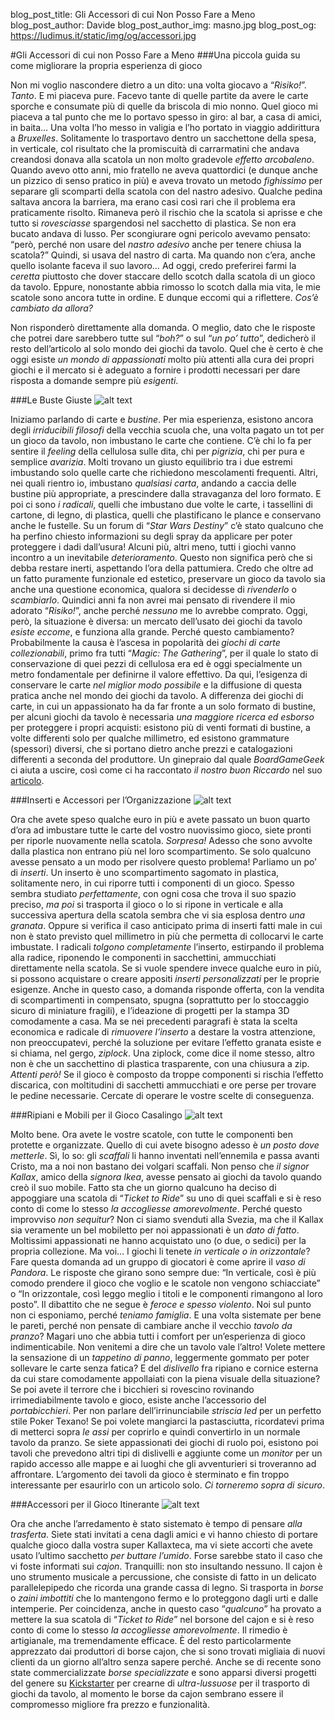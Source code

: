 blog_post_title: Gli Accessori di cui Non Posso Fare a Meno
blog_post_author: Davide
blog_post_author_img: masno.jpg
blog_post_og: https://ludimus.it/static/img/og/accessori.jpg

#Gli Accessori di cui non Posso Fare a Meno
###Una piccola guida su come migliorare la propria esperienza di gioco

Non mi voglio nascondere dietro a un dito: una volta giocavo a “_Risiko!_”. 
*Tanto*. E mi piaceva pure. 
Facevo tante di quelle partite da avere le carte sporche e consumate più di quelle da briscola di mio nonno. 
Quel gioco mi piaceva a tal punto che me lo portavo spesso in giro: al bar, a casa di amici, in baita… Una volta l’ho messo in valigia e l’ho portato in viaggio addirittura a *Bruxelles*. Solitamente lo trasportavo dentro un sacchettone della spesa, in verticale, col risultato che la promiscuità di carrarmatini che andava creandosi donava alla scatola un non molto gradevole *effetto arcobaleno*. 
Quando avevo otto anni, mio fratello ne aveva quattordici (e dunque anche un pizzico di senso pratico in più) e aveva trovato un metodo *fighissimo* per separare gli scomparti della scatola con del nastro adesivo. Qualche pedina saltava ancora la barriera, ma erano casi così rari che il problema era praticamente risolto. Rimaneva però il rischio che la scatola si aprisse e che tutto si *rovesciasse* spargendosi nel sacchetto di plastica. Se non era bucato andava di lusso. 
Per scongiurare ogni pericolo avevamo pensato: “però, perché non usare del *nastro adesivo* anche per tenere chiusa la scatola?” Quindi, si usava del nastro di carta. Ma quando non c’era, anche quello isolante faceva il suo lavoro… 
Ad oggi, credo preferirei farmi la *ceretta* piuttosto che dover staccare dello scotch dalla scatola di un gioco da tavolo. Eppure, nonostante abbia rimosso lo scotch dalla mia vita, le mie scatole sono ancora tutte in ordine.
E dunque eccomi qui a riflettere. *Cos’è cambiato da allora?*

Non risponderò direttamente alla domanda. O meglio, dato che le risposte che potrei dare sarebbero  tutte sul  “*boh?*” o sul “*un po’ tutto*”, dedicherò il resto dell’articolo al solo mondo dei giochi da tavolo. 
Quel che è certo è che oggi esiste *un mondo di appassionati* molto più attenti alla cura dei propri giochi e il mercato si è adeguato a fornire i prodotti necessari per dare risposta a domande sempre più *esigenti*.

###Le Buste Giuste
![alt text](../static/img/blog/accessori/bustine.png "Bustine!")

Iniziamo parlando di carte e *bustine*. 
Per mia esperienza, esistono ancora degli *irriducibili filosofi* della vecchia scuola che, una volta pagato un tot per un gioco da tavolo, non imbustano le carte che contiene. C’è chi lo fa per sentire il *feeling* della cellulosa sulle dita, chi per *pigrizia*, chi per pura e semplice *avarizia*. 
Molti trovano un giusto equilibrio tra i due estremi imbustando solo quelle carte che richiedono mescolamenti frequenti. 
Altri, nei quali rientro io, imbustano *qualsiasi carta*, andando a caccia delle bustine più appropriate, a prescindere dalla stravaganza del loro formato. 
E poi ci sono *i radicali*, quelli che imbustano due volte le carte, i tassellini di cartone, di legno, di plastica, quelli che plastificano le plance e conservano anche le fustelle. Su un forum di “_Star Wars Destiny_” c’è stato qualcuno che ha perfino chiesto informazioni su degli spray da applicare per poter proteggere i dadi dall’usura! 
Alcuni più, altri meno, tutti i giochi vanno incontro a un inevitabile *deterioramento*. Questo non significa però che si debba restare inerti, aspettando l’ora della pattumiera. Credo che oltre ad un fatto puramente funzionale ed estetico, preservare un gioco da tavolo sia anche una questione economica, qualora si decidesse di *rivenderlo* o *scambiarlo*. 
Quindici anni fa non avrei mai pensato di rivendere il mio adorato “_Risiko!_”, anche perché *nessuno* me lo avrebbe comprato. Oggi, però, la situazione è diversa: un mercato dell’usato dei giochi da tavolo *esiste eccome*, e funziona alla grande. 
Perché questo cambiamento? Probabilmente la causa è l’ascesa in popolarità dei *giochi di carte collezionabili*, primo fra tutti “_Magic: The Gathering_”, per il quale lo stato di conservazione di quei pezzi di cellulosa era ed è oggi specialmente un metro fondamentale per definirne il valore effettivo. Da qui, l’esigenza di conservare le carte *nel miglior modo possibile* e la diffusione di questa pratica anche nel mondo dei giochi da tavolo. 
A differenza dei giochi di carte, in cui un appassionato ha da far fronte a un solo formato di bustine, per alcuni giochi da tavolo è necessaria *una maggiore ricerca ed esborso* per proteggere i propri acquisti: esistono più di venti formati di bustine, a volte differenti solo per qualche millimetro, ed esistono grammature (spessori) diversi, che si portano dietro anche prezzi e catalogazioni differenti a seconda del produttore. 
Un ginepraio dal quale _BoardGameGeek_ ci aiuta a uscire, così come ci ha raccontato *il nostro buon Riccardo* nel suo [articolo](https://ludimus.it/blog/2018-06-09-mini-guida-a-boardgamegeek.html).


###Inserti e Accessori per l’Organizzazione
![alt text](../static/img/blog/accessori/inserti.png "Inserti")

Ora che avete speso qualche euro in più e avete passato un buon quarto d’ora ad imbustare tutte le carte del vostro nuovissimo gioco, siete pronti per riporle nuovamente nella scatola. *Sorpresa!* Adesso che sono avvolte dalla plastica non entrano più nel loro scompartimento. Se solo qualcuno avesse pensato a un modo per risolvere questo problema! 
Parliamo un po’ di *inserti*. Un inserto è uno scompartimento sagomato in plastica, solitamente nero, in cui riporre tutti i componenti di un gioco. Spesso sembra studiato *perfettamente*, con ogni cosa che trova il suo spazio preciso, *ma poi* si trasporta il gioco o lo si ripone in verticale e alla successiva apertura della scatola sembra che vi sia esplosa dentro *una granata*. Oppure si verifica il caso anticipato prima di inserti fatti male in cui non è stato previsto quel millimetro in più che permetta di collocarvi le carte imbustate. 
I radicali *tolgono completamente* l’inserto, estirpando il problema alla radice, riponendo le componenti in sacchettini, ammucchiati direttamente nella scatola. 
Se si vuole spendere invece qualche euro in più, si possono acquistare o creare appositi *inserti personalizzati* per le proprie esigenze. Anche in questo caso, a domanda risponde offerta, con la vendita di scompartimenti in compensato, spugna (soprattutto per lo stoccaggio sicuro di miniature fragili), e l’ideazione di progetti per la stampa 3D comodamente a casa.
Ma se nei precedenti paragrafi è stata la scelta economica e radicale di *rimuovere l’inserto* a destare la vostra attenzione, non preoccupatevi, perché la soluzione per evitare l’effetto granata esiste e si chiama, nel gergo, *ziplock*. 
Una ziplock, come dice il nome stesso, altro non è che un sacchettino di plastica trasparente, con una chiusura a zip. *Attenti però!* Se il gioco è composto da troppe componenti si rischia l’effetto discarica, con moltitudini di sacchetti ammucchiati e ore perse per trovare le pedine necessarie. Cercate di operare le vostre scelte di conseguenza.

###Ripiani e Mobili per il Gioco Casalingo
![alt text](../static/img/blog/accessori/mobili.png "Ripiani")

Molto bene. Ora avete le vostre scatole, con tutte le componenti ben protette e organizzate. Quello di cui avete bisogno adesso è *un posto dove metterle*. 
Sì, lo so: gli *scaffali* li hanno inventati nell’ennemila e passa avanti Cristo, ma a noi non bastano dei volgari scaffali. 
Non penso che *il signor Kallax*, amico della *signora Ikea*, avesse pensato ai giochi da tavolo quando creò  il suo mobile. Fatto sta che un giorno qualcuno ha deciso di appoggiare una scatola di “_Ticket to Ride_” su uno di quei scaffali e si è reso conto di come lo stesso *la accogliesse amorevolmente*. 
Perché questo improvviso _non sequitur_? Non ci siamo svenduti alla Svezia, ma che il Kallax sia veramente un bel mobiletto per noi appassionati è un *dato di fatto*. Moltissimi appassionati ne hanno acquistato uno (o due, o sedici) per la propria collezione.
Ma voi… I giochi li tenete *in verticale o in orizzontale*? 
Fare questa domanda ad un gruppo di giocatori è come aprire il *vaso di Pandora*. Le risposte che girano sono sempre due: “In verticale, così è più comodo prendere il gioco che voglio e le scatole non vengono schiacciate” o “In orizzontale, così leggo meglio i titoli e le componenti rimangono al loro posto”. Il dibattito che ne segue è *feroce e spesso violento*.
Noi sul punto non ci esponiamo, perché *teniamo famiglia*.
E una volta sistemate per bene le pareti, perché non pensate di cambiare anche il vecchio *tavolo da pranzo*? Magari uno che abbia tutti i comfort per un’esperienza di gioco indimenticabile. Non venitemi a dire che un tavolo vale l’altro! Volete mettere la sensazione di un *tappetino di panno*, leggermente gommato per poter sollevare le carte senza fatica? E del *dislivello* fra ripiano e cornice esterna da cui stare comodamente appollaiati con la piena visuale della situazione? Se poi avete il terrore che i bicchieri si rovescino rovinando irrimediabilmente tavolo e gioco, esiste anche l’accessorio del *portabicchieri*. Per non parlare dell’irrinunciabile *striscia led* per un perfetto stile Poker Texano! 
Se poi volete mangiarci la pastasciutta, ricordatevi prima di metterci sopra *le assi* per coprirlo e quindi convertirlo in un normale tavolo da pranzo. 
Se siete appassionati dei giochi di ruolo poi, esistono poi tavoli che prevedono altri tipi di dislivelli e aggiunte come un *monitor* per un rapido accesso alle mappe e ai luoghi che gli avventurieri si troveranno ad affrontare.
L’argomento dei tavoli da gioco è sterminato e fin troppo interessante per esaurirlo con un articolo solo. *Ci torneremo sopra di sicuro*.

###Accessori per il Gioco Itinerante
![alt text](../static/img/blog/accessori/accessori.png "Accessori da viaggio")

Ora che anche l’arredamento è stato sistemato è tempo di pensare *alla trasferta*. Siete stati invitati a cena dagli amici e vi hanno chiesto di portare qualche gioco dalla vostra super Kallaxteca, ma vi siete accorti che avete usato l’ultimo sacchetto *per buttare l’umido*. Forse sarebbe stato il caso che vi foste informati sui *cajon*. 
Tranquilli: non sto insultando nessuno. Il cajon è uno strumento musicale a percussione, che consiste di fatto in un delicato parallelepipedo che ricorda una grande cassa di legno. Si trasporta in *borse* o *zaini imbottiti* che lo mantengono fermo e lo proteggono dagli urti e dalle intemperie. 
Per coincidenza, anche in questo caso “*qualcuno*” ha provato a mettere la sua scatola di “_Ticket to Ride_” nel borsone del cajon e si è reso conto di come lo stesso *la accogliesse amorevolmente*. Il rimedio è artigianale, ma tremendamente efficace. È del resto particolarmente apprezzato dai produttori di borse cajon, che si sono trovati migliaia di nuovi clienti da un giorno all’altro senza sapere perché. 
Anche se di recente sono state commercializzate *borse specializzate* e sono apparsi diversi progetti del genere su [Kickstarter](https://ludimus.it/blog/2018-08-27-mini-guida-a-kickstarter.html) per crearne di *ultra-lussuose* per il trasporto di giochi da tavolo, al momento le borse da cajon sembrano essere il compromesso migliore fra prezzo e funzionalità.

